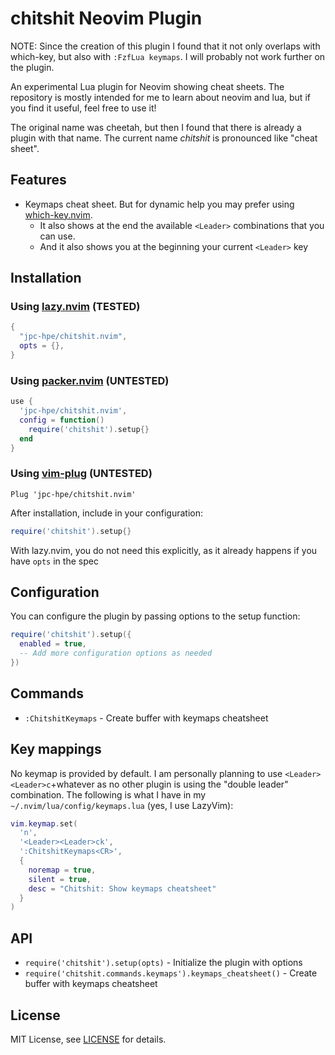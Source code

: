 # chitshit Neovim Plugin

NOTE: Since the creation of this plugin I found that it not only overlaps with which-key, but also with `:FzfLua keymaps`. I will probably not work further on the plugin.

An experimental Lua plugin for Neovim showing cheat sheets.
The repository is mostly intended for me to learn about neovim and lua, but if you find it useful, feel free to use it!

The original name was cheetah, but then I found that there is already a plugin with that name. The current name _chitshit_ is pronounced like "cheat sheet".

## Features

- Keymaps cheat sheet. But for dynamic help you may prefer using [which-key.nvim](https://github.com/folke/which-key.nvim).
  - It also shows at the end the available `<Leader>` combinations that you can use.
  - And it also shows you at the beginning your current `<Leader>` key

## Installation

### Using [lazy.nvim](https://github.com/folke/lazy.nvim) (TESTED)

```lua
{
  "jpc-hpe/chitshit.nvim",
  opts = {},
}
```

### Using [packer.nvim](https://github.com/wbthomason/packer.nvim) (UNTESTED)

```lua
use {
  'jpc-hpe/chitshit.nvim',
  config = function()
    require('chitshit').setup{}
  end
}
```

### Using [vim-plug](https://github.com/junegunn/vim-plug) (UNTESTED)

```vim
Plug 'jpc-hpe/chitshit.nvim'
```

After installation, include in your configuration:

```lua
require('chitshit').setup{}
```

With lazy.nvim, you do not need this explicitly, as it already happens if you have `opts` in the spec

## Configuration

You can configure the plugin by passing options to the setup function:

```lua
require('chitshit').setup({
  enabled = true,
  -- Add more configuration options as needed
})
```

## Commands

- `:ChitshitKeymaps` - Create buffer with keymaps cheatsheet

## Key mappings

No keymap is provided by default.
I am personally planning to use `<Leader><Leader>c`+whatever as no other plugin is using the "double leader" combination.
The following is what I have in my `~/.nvim/lua/config/keymaps.lua` (yes, I use LazyVim):

```lua
vim.keymap.set(
  'n',
  '<Leader><Leader>ck',
  ':ChitshitKeymaps<CR>',
  {
    noremap = true,
    silent = true,
    desc = "Chitshit: Show keymaps cheatsheet"
  }
)

```

## API

- `require('chitshit').setup(opts)` - Initialize the plugin with options
- `require('chitshit.commands.keymaps').keymaps_cheatsheet()` - Create buffer with keymaps cheatsheet

## License

MIT License, see [LICENSE](LICENSE) for details.

